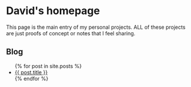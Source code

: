 # David's homepage

This page is the main entry of my personal projects. ALL of these projects are just proofs of concept or notes that I feel sharing.

## Blog
<ul>
  {% for post in site.posts %}
    <li>
      <a href="{{ post.url }}">{{ post.title }}</a>
    </li>
  {% endfor %}
</ul>
